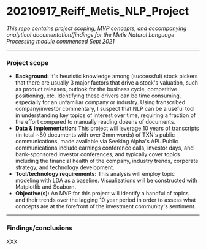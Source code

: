 # 20210917_Reiff_Metis_NLP_Project
_This repo contains project scoping, MVP concepts, and accompanying analytical documentation/findings for the Metis Natural Language Processing module commenced Sept 2021_

---
### **Project scope**
* **Background:** It's heuristic knowledge among (successful) stock pickers that there are usually 3 major factors that drive a stock's valuation, such as product releases, outlook for the business cycle, competitive positioning, etc. Identifying these drivers can be time consuming, especially for an unfamiliar company or industry. Using transcribed company/investor commentary, I suspect that NLP can be a useful tool in understanding key topics of interest over time, requiring a fraction of the effort compared to manually reading dozens of documents.   
* **Data & implementation:** This project will leverage 10 years of transcripts (in total ~80 documents with over 3mm words) of TXN's public communications, made available via Seeking Alpha's API. Public communications include earnings conference calls, investor days, and bank-sponsored investor conferences, and typically cover topics including the financial health of the company, industry trends, corporate strategy, and technology development. 
* **Tool/technology requirements:** This analysis will employ topic modeling with LDA as a baseline. Visualizations will be constructed with Matplotlib and Seaborn. 
* **Objective(s):** An MVP for this project will identify a handful of topics and their trends over the lagging 10 year period in order to assess what concepts are at the forefront of the investment community's sentiment. 

---
### **Findings/conclusions**
XXX
